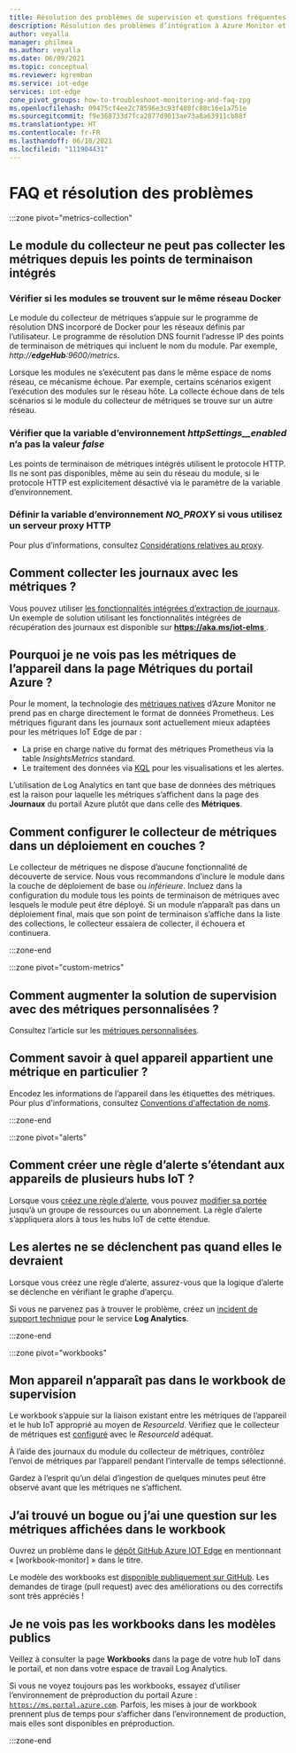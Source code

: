 ```yaml
---
title: Résolution des problèmes de supervision et questions fréquentes – Azure IoT Edge
description: Résolution des problèmes d’intégration à Azure Monitor et questions fréquentes
author: veyalla
manager: philmea
ms.author: veyalla
ms.date: 06/09/2021
ms.topic: conceptual
ms.reviewer: kgremban
ms.service: iot-edge
services: iot-edge
zone_pivot_groups: how-to-troubleshoot-monitoring-and-faq-zpg
ms.openlocfilehash: 09475cf4ee2c78596e3c93f408fc88c16e1a751e
ms.sourcegitcommit: f9e368733d7fca2877d9013ae73a8a63911cb88f
ms.translationtype: HT
ms.contentlocale: fr-FR
ms.lasthandoff: 06/10/2021
ms.locfileid: "111904431"
---
```

# <a name="faq-and-troubleshooting"></a>FAQ et résolution des problèmes

:::zone pivot="metrics-collection"

## <a name="collector-module-is-unable-to-collect-metrics-from-built-in-endpoints"></a>Le module du collecteur ne peut pas collecter les métriques depuis les points de terminaison intégrés

### <a name="check-if-modules-are-on-the-same-docker-network"></a>Vérifier si les modules se trouvent sur le même réseau Docker

Le module du collecteur de métriques s’appuie sur le programme de résolution DNS incorporé de Docker pour les réseaux définis par l’utilisateur. Le programme de résolution DNS fournit l’adresse IP des points de terminaison de métriques qui incluent le nom du module. Par exemple, *http://**edgeHub**:9600/metrics*.

Lorsque les modules ne s’exécutent pas dans le même espace de noms réseau, ce mécanisme échoue. Par exemple, certains scénarios exigent l’exécution des modules sur le réseau hôte. La collecte échoue dans de tels scénarios si le module du collecteur de métriques se trouve sur un autre réseau.

### <a name="verify-that-httpsettings__enabled-environment-variable-isnt-set-to-false"></a>Vérifier que la variable d’environnement *httpSettings__enabled* n’a pas la valeur *false*

Les points de terminaison de métriques intégrés utilisent le protocole HTTP. Ils ne sont pas disponibles, même au sein du réseau du module, si le protocole HTTP est explicitement désactivé via le paramètre de la variable d’environnement.

### <a name="set-no_proxy-environment-variable-if-using-http-proxy-server"></a>Définir la variable d’environnement *NO_PROXY* si vous utilisez un serveur proxy HTTP

Pour plus d’informations, consultez [Considérations relatives au proxy](how-to-collect-and-transport-metrics.md#proxy-considerations).

## <a name="how-do-i-collect-logs-along-with-metrics"></a>Comment collecter les journaux avec les métriques ?

Vous pouvez utiliser [les fonctionnalités intégrées d’extraction de journaux](how-to-retrieve-iot-edge-logs.md). Un exemple de solution utilisant les fonctionnalités intégrées de récupération des journaux est disponible sur [ **https://aka.ms/iot-elms** ](https://aka.ms/iot-elms).

## <a name="why-cant-i-see-device-metrics-in-the-metrics-page-in-azure-portal"></a>Pourquoi je ne vois pas les métriques de l’appareil dans la page Métriques du portail Azure ?

Pour le moment, la technologie des [métriques natives](../azure-monitor/essentials/data-platform-metrics.md) d’Azure Monitor ne prend pas en charge directement le format de données Prometheus. Les métriques figurant dans les journaux sont actuellement mieux adaptées pour les métriques IoT Edge de par :

* La prise en charge native du format des métriques Prometheus via la table *InsightsMetrics* standard.
* Le traitement des données via [KQL](https://aka.ms/kql) pour les visualisations et les alertes.

L’utilisation de Log Analytics en tant que base de données des métriques est la raison pour laquelle les métriques s’affichent dans la page des **Journaux** du portail Azure plutôt que dans celle des **Métriques**.

## <a name="how-do-i-configure-metrics-collector-in-a-layered-deployment"></a>Comment configurer le collecteur de métriques dans un déploiement en couches ?

Le collecteur de métriques ne dispose d’aucune fonctionnalité de découverte de service. Nous vous recommandons d’inclure le module dans la couche de déploiement de base ou *inférieure*. Incluez dans la configuration du module tous les points de terminaison de métriques avec lesquels le module peut être déployé. Si un module n’apparaît pas dans un déploiement final, mais que son point de terminaison s’affiche dans la liste des collections, le collecteur essaiera de collecter, il échouera et continuera.

:::zone-end

:::zone pivot="custom-metrics"

## <a name="how-do-i-augment-the-monitoring-solution-with-custom-metrics"></a>Comment augmenter la solution de supervision avec des métriques personnalisées ?

Consultez l’article sur les [métriques personnalisées](how-to-add-custom-metrics.md).

## <a name="how-can-i-tell-which-device-a-particular-metric-belongs-to"></a>Comment savoir à quel appareil appartient une métrique en particulier ?

Encodez les informations de l’appareil dans les étiquettes des métriques. Pour plus d'informations, consultez [Conventions d'affectation de noms](how-to-add-custom-metrics.md#naming-conventions).

:::zone-end

:::zone pivot="alerts"

## <a name="how-do-i-create-a-alert-rule-that-spans-devices-from-multiple-iot-hubs"></a>Comment créer une règle d’alerte s’étendant aux appareils de plusieurs hubs IoT ?

Lorsque vous [créez une règle d’alerte](how-to-create-alerts.md#create-an-alert-rule), vous pouvez [modifier sa portée](how-to-create-alerts.md#select-alert-rule-scope) jusqu’à un groupe de ressources ou un abonnement. La règle d’alerte s’appliquera alors à tous les hubs IoT de cette étendue.

## <a name="alerts-arent-firing-when-they-should"></a>Les alertes ne se déclenchent pas quand elles le devraient

Lorsque vous créez une règle d’alerte, assurez-vous que la logique d’alerte se déclenche en vérifiant le graphe d’aperçu.

Si vous ne parvenez pas à trouver le problème, créez un [incident de support technique](https://azure.microsoft.com/support/create-ticket/) pour le service **Log Analytics**.

:::zone-end

:::zone pivot="workbooks"

## <a name="my-device-isnt-showing-up-in-the-monitoring-workbook"></a>Mon appareil n’apparaît pas dans le workbook de supervision

Le workbook s’appuie sur la liaison existant entre les métriques de l’appareil et le hub IoT approprié au moyen de *ResourceId*. Vérifiez que le collecteur de métriques est [configuré](how-to-collect-and-transport-metrics.md#metrics-collector-configuration) avec le *ResourceId* adéquat.

À l’aide des journaux du module du collecteur de métriques, contrôlez l’envoi de métriques par l’appareil pendant l’intervalle de temps sélectionné.

Gardez à l’esprit qu’un délai d’ingestion de quelques minutes peut être observé avant que les métriques ne s’affichent.

## <a name="i-found-a-bug-or-have-a-question-about-metrics-being-shown-in-the-workbook"></a>J’ai trouvé un bogue ou j’ai une question sur les métriques affichées dans le workbook

Ouvrez un problème dans le [dépôt GitHub Azure IOT Edge](https://github.com/azure/iotedge/issues) en mentionnant « [workbook-monitor] » dans le titre.

Le modèle des workbooks est [disponible publiquement sur GitHub](https://github.com/microsoft/Application-Insights-Workbooks/tree/master/Workbooks/IoTHub). Les demandes de tirage (pull request) avec des améliorations ou des correctifs sont très appréciés !

## <a name="i-cannot-see-the-workbooks-in-the-public-templates"></a>Je ne vois pas les workbooks dans les modèles publics

Veillez à consulter la page **Workbooks** dans la page de votre hub IoT dans le portail, et non dans votre espace de travail Log Analytics.

Si vous ne voyez toujours pas les workbooks, essayez d’utiliser l’environnement de préproduction du portail Azure : [`https://ms.portal.azure.com`](https://ms.portal.azure.com). Parfois, les mises à jour de workbook prennent plus de temps pour s’afficher dans l’environnement de production, mais elles sont disponibles en préproduction.

:::zone-end
